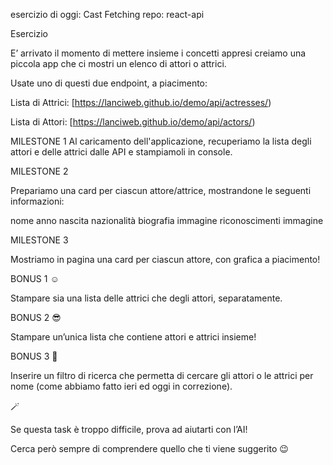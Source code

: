 esercizio di oggi: Cast Fetching
repo: react-api

Esercizio

 E’ arrivato il momento di mettere insieme i concetti appresi creiamo una piccola app che ci mostri un elenco di attori o attrici.

 Usate uno di questi due endpoint, a piacimento:

 Lista di Attrici:   [https://lanciweb.github.io/demo/api/actresses/)

 Lista di Attori:  [https://lanciweb.github.io/demo/api/actors/)

 MILESTONE 1
 Al caricamento dell'applicazione, recuperiamo la lista degli attori e delle attrici dalle API e stampiamoli in console.

 MILESTONE 2

 Prepariamo una card per ciascun attore/attrice, mostrandone le seguenti informazioni:

nome
anno nascita
nazionalità
biografia
immagine
riconoscimenti
immagine

MILESTONE 3

Mostriamo in pagina una card per ciascun attore, con grafica a piacimento!

BONUS 1 ☺️

Stampare sia una lista delle attrici che degli attori, separatamente.

BONUS 2 😎

Stampare un’unica lista che contiene attori e attrici insieme!

BONUS 3 🤯

Inserire un filtro di ricerca che permetta di cercare gli attori o le attrici per nome (come abbiamo fatto ieri ed oggi in correzione).

<aside>
🪄

Se questa task è troppo difficile, prova ad aiutarti con l’AI!  

Cerca però sempre di comprendere quello che ti viene suggerito 😉

</aside>
